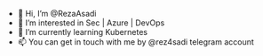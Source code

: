 - 👋 Hi, I’m @RezaAsadi
- 👀 I’m interested in Sec | Azure | DevOps
- 🌱 I’m currently learning Kubernetes
- 📫 You can get in touch with me by @rez4sadi telegram account
